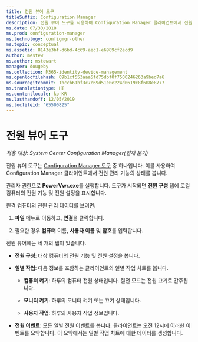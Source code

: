 ```yaml
---
title: 전원 뷰어 도구
titleSuffix: Configuration Manager
description: 전원 뷰어 도구를 사용하여 Configuration Manager 클라이언트에서 전원 관리 기능의 상태를 봅니다.
ms.date: 07/30/2018
ms.prod: configuration-manager
ms.technology: configmgr-other
ms.topic: conceptual
ms.assetid: 8143e3bf-d6bd-4c69-aec1-e6989cf2ecd9
author: mestew
ms.author: mstewart
manager: dougeby
ms.collection: M365-identity-device-management
ms.openlocfilehash: 09b1cf553aaa5fd75dbf0f7500246263a9bed7a6
ms.sourcegitcommit: 1bccb61bf3c7c69d51e0e224d0619c8f608e8777
ms.translationtype: HT
ms.contentlocale: ko-KR
ms.lasthandoff: 12/05/2019
ms.locfileid: "65500825"
---
```

# <a name="power-viewer-tool"></a>전원 뷰어 도구

*적용 대상: System Center Configuration Manager(현재 분기)*

전원 뷰어 도구는 [Configuration Manager 도구](/sccm/core/support/tools) 중 하나입니다. 이를 사용하여 Configuration Manager 클라이언트에서 전원 관리 기능의 상태를 봅니다.

관리자 권한으로 **PowerVwr.exe**를 실행합니다. 도구가 시작되면 **전원 구성** 탭에 로컬 컴퓨터의 전원 기능 및 전원 설정을 표시합니다. 

원격 컴퓨터의 전원 관리 데이터를 보려면:  

1. **파일** 메뉴로 이동하고, **연결**을 클릭합니다. 

2. 필요한 경우 **컴퓨터** 이름, **사용자 이름** 및 **암호**를 입력합니다. 

전원 뷰어에는 세 개의 탭이 있습니다.  

- **전원 구성**: 대상 컴퓨터의 전원 기능 및 전원 설정을 봅니다.  

- **일별 작업**: 다음 정보를 포함하는 클라이언트의 일별 작업 차트를 봅니다.  

    - **컴퓨터 켜기**: 하루의 컴퓨터 전원 상태입니다. 절전 모드는 전원 끄기로 간주됩니다.  

    - **모니터 켜기**: 하루의 모니터 켜기 또는 끄기 상태입니다.  

    - **사용자 작업**: 하루의 사용자 작업 정보입니다.  

- **전원 이벤트**: 모든 일별 전원 이벤트를 봅니다. 클라이언트는 오전 12시에 이러한 이벤트를 요약합니다. 이 요약에서는 일별 작업 차트에 대한 데이터를 생성합니다.  
